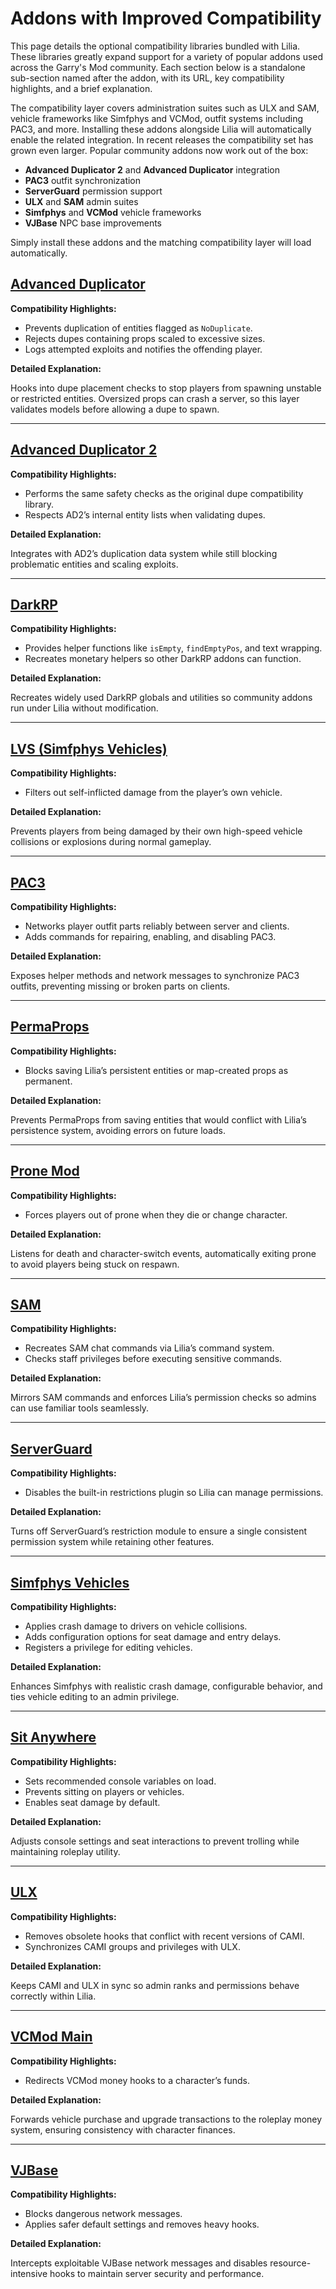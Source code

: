 # Addons with Improved Compatibility

This page details the optional compatibility libraries bundled with Lilia. These libraries greatly expand support for a variety of popular addons used across the Garry's Mod community. Each section below is a standalone sub-section named after the addon, with its URL, key compatibility highlights, and a brief explanation.

The compatibility layer covers administration suites such as ULX and SAM, vehicle frameworks like Simfphys and VCMod, outfit systems including PAC3, and more. Installing these addons alongside Lilia will automatically enable the related integration.
In recent releases the compatibility set has grown even larger. Popular community addons now work out of the box:

- **Advanced Duplicator 2** and **Advanced Duplicator** integration
- **PAC3** outfit synchronization
- **ServerGuard** permission support
- **ULX** and **SAM** admin suites
- **Simfphys** and **VCMod** vehicle frameworks
- **VJBase** NPC base improvements

Simply install these addons and the matching compatibility layer will load automatically.

## [Advanced Duplicator](https://steamcommunity.com/sharedfiles/filedetails/?id=163806212)

**Compatibility Highlights:**

* Prevents duplication of entities flagged as `NoDuplicate`.
* Rejects dupes containing props scaled to excessive sizes.
* Logs attempted exploits and notifies the offending player.

**Detailed Explanation:**

Hooks into dupe placement checks to stop players from spawning unstable or restricted entities. Oversized props can crash a server, so this layer validates models before allowing a dupe to spawn.

---

## [Advanced Duplicator 2](https://steamcommunity.com/sharedfiles/filedetails/?id=773402917)

**Compatibility Highlights:**

* Performs the same safety checks as the original dupe compatibility library.
* Respects AD2’s internal entity lists when validating dupes.

**Detailed Explanation:**

Integrates with AD2’s duplication data system while still blocking problematic entities and scaling exploits.

---

## [DarkRP](https://github.com/FPtje/DarkRP)

**Compatibility Highlights:**

* Provides helper functions like `isEmpty`, `findEmptyPos`, and text wrapping.
* Recreates monetary helpers so other DarkRP addons can function.

**Detailed Explanation:**

Recreates widely used DarkRP globals and utilities so community addons run under Lilia without modification.

---

## [LVS (Simfphys Vehicles)](https://steamcommunity.com/sharedfiles/filedetails/?id=771487490)

**Compatibility Highlights:**

* Filters out self-inflicted damage from the player’s own vehicle.

**Detailed Explanation:**

Prevents players from being damaged by their own high-speed vehicle collisions or explosions during normal gameplay.

---

## [PAC3](https://steamcommunity.com/workshop/filedetails/?id=104691717)

**Compatibility Highlights:**

* Networks player outfit parts reliably between server and clients.
* Adds commands for repairing, enabling, and disabling PAC3.

**Detailed Explanation:**

Exposes helper methods and network messages to synchronize PAC3 outfits, preventing missing or broken parts on clients.

---

## [PermaProps](https://steamcommunity.com/sharedfiles/filedetails/?id=220336312)

**Compatibility Highlights:**

* Blocks saving Lilia’s persistent entities or map-created props as permanent.

**Detailed Explanation:**

Prevents PermaProps from saving entities that would conflict with Lilia’s persistence system, avoiding errors on future loads.

---

## [Prone Mod](https://github.com/gspetrou/Prone-Mod)

**Compatibility Highlights:**

* Forces players out of prone when they die or change character.

**Detailed Explanation:**

Listens for death and character-switch events, automatically exiting prone to avoid players being stuck on respawn.

---

## [SAM](https://www.gmodstore.com/market/view/sam)

**Compatibility Highlights:**

* Recreates SAM chat commands via Lilia’s command system.
* Checks staff privileges before executing sensitive commands.

**Detailed Explanation:**

Mirrors SAM commands and enforces Lilia’s permission checks so admins can use familiar tools seamlessly.

---

## [ServerGuard](https://www.gmodstore.com/market/view/serverguard)

**Compatibility Highlights:**

* Disables the built-in restrictions plugin so Lilia can manage permissions.

**Detailed Explanation:**

Turns off ServerGuard’s restriction module to ensure a single consistent permission system while retaining other features.

---

## [Simfphys Vehicles](https://steamcommunity.com/sharedfiles/filedetails/?id=771487490)

**Compatibility Highlights:**

* Applies crash damage to drivers on vehicle collisions.
* Adds configuration options for seat damage and entry delays.
* Registers a privilege for editing vehicles.

**Detailed Explanation:**

Enhances Simfphys with realistic crash damage, configurable behavior, and ties vehicle editing to an admin privilege.

---

## [Sit Anywhere](https://steamcommunity.com/sharedfiles/filedetails/?id=108176967)

**Compatibility Highlights:**

* Sets recommended console variables on load.
* Prevents sitting on players or vehicles.
* Enables seat damage by default.

**Detailed Explanation:**

Adjusts console settings and seat interactions to prevent trolling while maintaining roleplay utility.

---

## [ULX](https://steamcommunity.com/sharedfiles/filedetails/?id=557962280)

**Compatibility Highlights:**

* Removes obsolete hooks that conflict with recent versions of CAMI.
* Synchronizes CAMI groups and privileges with ULX.

**Detailed Explanation:**

Keeps CAMI and ULX in sync so admin ranks and permissions behave correctly within Lilia.

---

## [VCMod Main](https://www.gmodstore.com/market/view/vcmod-main)

**Compatibility Highlights:**

* Redirects VCMod money hooks to a character’s funds.

**Detailed Explanation:**

Forwards vehicle purchase and upgrade transactions to the roleplay money system, ensuring consistency with character finances.

---

## [VJBase](https://steamcommunity.com/workshop/filedetails/?id=131759821)

**Compatibility Highlights:**

* Blocks dangerous network messages.
* Applies safer default settings and removes heavy hooks.

**Detailed Explanation:**

Intercepts exploitable VJBase network messages and disables resource-intensive hooks to maintain server security and performance.